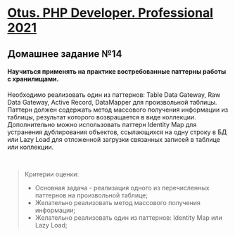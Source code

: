 [Otus. PHP Developer. Professional 2021](https://otus.ru/lessons/razrabotchik-php/?int_source=courses_catalog&int_term=programming)
==============================

## Домашнее задание №14

#### Научиться применять на практике востребованные паттерны работы с хранилищами.

Необходимо реализовать один из паттернов: Table Data Gateway, Raw Data Gateway, Active Record, DataMapper для произвольной таблицы.     
Паттерн должен содержать метод массового получения информации из таблицы, результат которого возвращается в виде коллекции. 
Дополнительно можно использовать паттерн Identity Map для устранения дублирования объектов, ссылающихся на одну строку в БД 
или Lazy Load для отложенной загрузки связанных записей в таблице или коллекции.

<br>

>Критерии оценки:
>- Основная задача - реализация одного из перечисленных паттернов на произвольной таблице;
>- Желательно реализовать метод массового получения информации;
>- Желательно реализовать один из паттернов: Identity Map или Lazy Load;